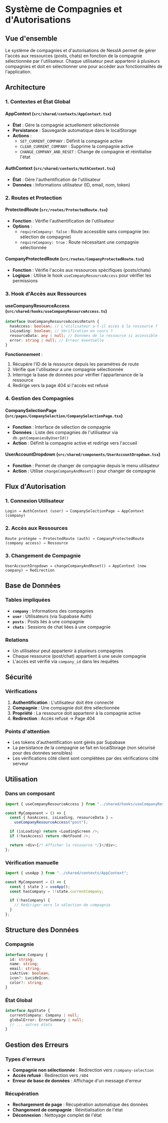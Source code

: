 # Système de Compagnies et d'Autorisations

## Vue d'ensemble

Le système de compagnies et d'autorisations de NessIA permet de gérer l'accès aux ressources (posts, chats) en fonction de la compagnie sélectionnée par l'utilisateur. Chaque utilisateur peut appartenir à plusieurs compagnies et doit en sélectionner une pour accéder aux fonctionnalités de l'application.

## Architecture

### 1. Contextes et État Global

#### AppContext (`src/shared/contexts/AppContext.tsx`)

- **État** : Gère la compagnie actuellement sélectionnée
- **Persistance** : Sauvegarde automatique dans le localStorage
- **Actions** :
  - `SET_CURRENT_COMPANY` : Définit la compagnie active
  - `CLEAR_CURRENT_COMPANY` : Supprime la compagnie active
  - `CHANGE_COMPANY_AND_RESET` : Change de compagnie et réinitialise l'état

#### AuthContext (`src/shared/contexts/AuthContext.tsx`)

- **État** : Gère l'authentification de l'utilisateur
- **Données** : Informations utilisateur (ID, email, nom, token)

### 2. Routes et Protection

#### ProtectedRoute (`src/routes/ProtectedRoute.tsx`)

- **Fonction** : Vérifie l'authentification de l'utilisateur
- **Options** :
  - `requireCompany: false` : Route accessible sans compagnie (ex: sélection de compagnie)
  - `requireCompany: true` : Route nécessitant une compagnie sélectionnée

#### CompanyProtectedRoute (`src/routes/CompanyProtectedRoute.tsx`)

- **Fonction** : Vérifie l'accès aux ressources spécifiques (posts/chats)
- **Logique** : Utilise le hook `useCompanyResourceAccess` pour vérifier les permissions

### 3. Hook d'Accès aux Ressources

#### useCompanyResourceAccess (`src/shared/hooks/useCompanyResourceAccess.ts`)

```typescript
interface UseCompanyResourceAccessReturn {
  hasAccess: boolean; // L'utilisateur a-t-il accès à la ressource ?
  isLoading: boolean; // Vérification en cours ?
  resourceData: any | null; // Données de la ressource si accessible
  error: string | null; // Erreur éventuelle
}
```

**Fonctionnement** :

1. Récupère l'ID de la ressource depuis les paramètres de route
2. Vérifie que l'utilisateur a une compagnie sélectionnée
3. Interroge la base de données pour vérifier l'appartenance de la ressource
4. Redirige vers la page 404 si l'accès est refusé

### 4. Gestion des Compagnies

#### CompanySelectionPage (`src/pages/CompanySelection/CompanySelectionPage.tsx`)

- **Fonction** : Interface de sélection de compagnie
- **Données** : Liste des compagnies de l'utilisateur via `db.getCompaniesByUserId()`
- **Action** : Définit la compagnie active et redirige vers l'accueil

#### UserAccountDropdown (`src/shared/components/UserAccountDropdown.tsx`)

- **Fonction** : Permet de changer de compagnie depuis le menu utilisateur
- **Action** : Utilise `changeCompanyAndReset()` pour changer de compagnie

## Flux d'Autorisation

### 1. Connexion Utilisateur

```
Login → AuthContext (user) → CompanySelectionPage → AppContext (company)
```

### 2. Accès aux Ressources

```
Route protégée → ProtectedRoute (auth) → CompanyProtectedRoute (company access) → Ressource
```

### 3. Changement de Compagnie

```
UserAccountDropdown → changeCompanyAndReset() → AppContext (new company) → Redirection
```

## Base de Données

### Tables impliquées

- **`company`** : Informations des compagnies
- **`user`** : Utilisateurs (via Supabase Auth)
- **`posts`** : Posts liés à une compagnie
- **`chats`** : Sessions de chat liées à une compagnie

### Relations

- Un utilisateur peut appartenir à plusieurs compagnies
- Chaque ressource (post/chat) appartient à une seule compagnie
- L'accès est vérifié via `company_id` dans les requêtes

## Sécurité

### Vérifications

1. **Authentification** : L'utilisateur doit être connecté
2. **Compagnie** : Une compagnie doit être sélectionnée
3. **Propriété** : La ressource doit appartenir à la compagnie active
4. **Redirection** : Accès refusé → Page 404

### Points d'attention

- Les tokens d'authentification sont gérés par Supabase
- La persistance de la compagnie se fait en localStorage (non sécurisé pour des données sensibles)
- Les vérifications côté client sont complétées par des vérifications côté serveur

## Utilisation

### Dans un composant

```typescript
import { useCompanyResourceAccess } from "../shared/hooks/useCompanyResourceAccess";

const MyComponent = () => {
  const { hasAccess, isLoading, resourceData } =
    useCompanyResourceAccess("post");

  if (isLoading) return <LoadingScreen />;
  if (!hasAccess) return <NotFound />;

  return <div>{/* Afficher la ressource */}</div>;
};
```

### Vérification manuelle

```typescript
import { useApp } from "../shared/contexts/AppContext";

const MyComponent = () => {
  const { state } = useApp();
  const hasCompany = !!state.currentCompany;

  if (!hasCompany) {
    // Rediriger vers la sélection de compagnie
  }
};
```

## Structure des Données

### Compagnie

```typescript
interface Company {
  id: string;
  name: string;
  email: string;
  isActive: boolean;
  icon?: LucideIcon;
  color?: string;
}
```

### État Global

```typescript
interface AppState {
  currentCompany: Company | null;
  globalError: ErrorSummary | null;
  // ... autres états
}
```

## Gestion des Erreurs

### Types d'erreurs

- **Compagnie non sélectionnée** : Redirection vers `/company-selection`
- **Accès refusé** : Redirection vers `/404`
- **Erreur de base de données** : Affichage d'un message d'erreur

### Récupération

- **Rechargement de page** : Récupération automatique des données
- **Changement de compagnie** : Réinitialisation de l'état
- **Déconnexion** : Nettoyage complet de l'état
